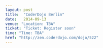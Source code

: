 ```yaml
---
layout: post
title:  "CoderDojo Berlin"
date:   2014-09-13
venue: "Location: TBA"
ticket: "Ticket: Register soon"
time: "Time: TBA"
href: "http://zen.coderdojo.com/dojo/522"
---
```

<!-- fill in the URL of your event host page if you haven't enough information for a detail page, so the event link won't point on the detail page at all -->
